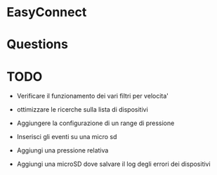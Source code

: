 # EasyConnect


# Questions

# TODO
 - Verificare il funzionamento dei vari filtri per velocita'
 - ottimizzare le ricerche sulla lista di dispositivi

 - Aggiungere la configurazione di un range di pressione
 - Inserisci gli eventi su una micro sd
 - Aggiungi una pressione relativa
 - Aggiungi una microSD dove salvare il log degli errori dei dispositivi